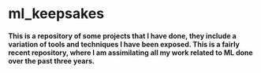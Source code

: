 # ml_keepsakes
#### This is a repository of some projects that I have done, they include a variation of tools and techniques I have been exposed. This is a fairly recent repository, where I am assimilating all my work related to ML done over the past three years.
